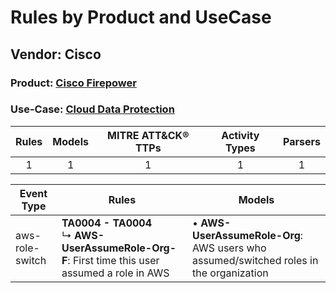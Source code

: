 Rules by Product and UseCase
============================
Vendor: Cisco
-------------
### Product: [Cisco Firepower](../ds_cisco_cisco_firepower.md)
### Use-Case: [Cloud Data Protection](../../../../UseCases/uc_cloud_data_protection.md)

| Rules | Models | MITRE ATT&CK® TTPs | Activity Types | Parsers |
|:-----:|:------:|:------------------:|:--------------:|:-------:|
|   1   |   1    |         1          |       1        |    1    |

| Event Type      | Rules    | Models    |
| ---- | ---- | ---- |
| aws-role-switch | <b>TA0004 - TA0004</b><br> ↳ <b>AWS-UserAssumeRole-Org-F</b>: First time this user assumed a role in AWS |  • <b>AWS-UserAssumeRole-Org</b>: AWS users who assumed/switched roles in the organization |